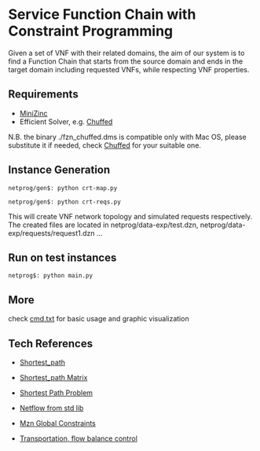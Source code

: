 Service Function Chain with Constraint Programming
====

Given a set of VNF with their related domains, the aim of
our system is to find a Function Chain that starts from the 
source domain and ends in the target domain including requested VNFs,
while respecting VNF properties.

## Requirements
- [MiniZinc](http://www.minizinc.org/software.html)
- Efficient Solver, e.g. [Chuffed](https://github.com/geoffchu/chuffed)

N.B. the binary ./fzn_chuffed.dms is compatible only with Mac OS, please substitute it if needed, check [Chuffed](https://github.com/geoffchu/chuffed/tree/master/binary) for your suitable one.

## Instance Generation

```
netprog/gen$: python crt-map.py

netprog/gen$: python crt-reqs.py

```
This will create VNF network topology and simulated requests respectively.
The created files are located in netprog/data-exp/test.dzn, netprog/data-exp/requests/request1.dzn ... 

## Run on test instances
```
netprog$: python main.py
```

## More
check [cmd.txt](https://github.com/lteu/netprog/blob/master/cmd.txt) for basic usage and graphic visualization 

## Tech References


- [Shortest_path](https://github.com/MiniZinc/minizinc-benchmarks/tree/master/shortest_path)

- [Shortest_path Matrix](https://raw.githubusercontent.com/hakank/hakank/master/minizinc/shortest_path_model.mzn)


- [Shortest Path Problem](https://github.com/hakank/hakank/blob/master/minizinc/spp.mzn)

- [Netflow from std lib](https://github.com/MiniZinc/libminizinc/blob/master/share/minizinc/std/network_flow.mzn)

- [Mzn Global Constraints](http://www.minizinc.org/doc-lib/doc-globals.html)

- [Transportation, flow balance control](https://github.com/radsz/jacop/blob/master/src/main/java/org/jacop/examples/minizinc/transportation.mzn)